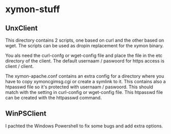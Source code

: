 # xymon-stuff
## UnxClient
This directory contains 2 scripts, one based on curl and the other based on wget.
The scripts can be used as dropin replacement for the xymon binary.

You als need the curl-confg or wget-config file and place the file in the etc directory of the client.
The default usernaam / paswoord for https access is client / client.

The xymon-apache.conf contains an extra config for a directory where you have to copy xymoncgimsg.cgi or create a symlink to it.
This contains also a htpasswd file so it's protected with usernaam / paswoord.
This should match with the setting in curl-config or wget-config file.
This htpasswd file can be created with the httpasswd command.

## WinPSClient
I pachted the Windows Powershell to fix some bugs and add extra options.
